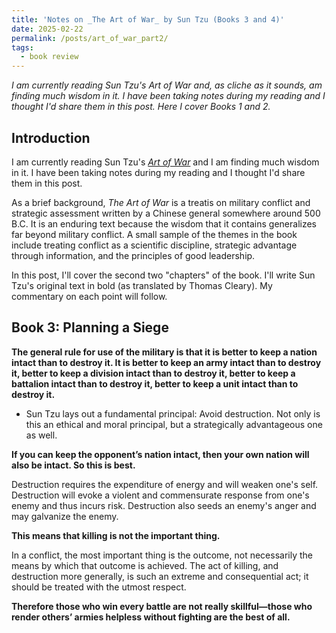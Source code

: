 ```yaml
---
title: 'Notes on _The Art of War_ by Sun Tzu (Books 3 and 4)'
date: 2025-02-22
permalink: /posts/art_of_war_part2/
tags:
  - book review
---
```


_I am currently reading Sun Tzu's Art of War and, as cliche as it sounds, am finding much wisdom in it. I have been taking notes during my reading and I thought I'd share them in this post. Here I cover Books 1 and 2._

Introduction
------------

I am currently reading Sun Tzu's [_Art of War_](https://en.wikipedia.org/wiki/The_Art_of_War) and I am finding much wisdom in it. I have been taking notes during my reading and I thought I'd share them in this post. 

As a brief background, _The Art of War_ is a treatis on military conflict and strategic assessment written by a Chinese general somewhere around 500 B.C. It is an enduring text because the wisdom that it contains generalizes far beyond military conflict. A small sample of the themes in the book include treating conflict as a scientific discipline, strategic advantage through information, and the principles of good leadership. 

In this post, I'll cover the second two "chapters" of the book. I'll write Sun Tzu's original text in bold (as translated by Thomas Cleary). My commentary on each point will follow.

Book 3: Planning a Siege
------------------------

**The general rule for use of the military is that it is better to keep a nation intact than to destroy it. It is better to keep an army intact than to destroy it, better to keep a division intact than to destroy it, better to keep a battalion intact than to destroy it, better to keep a unit intact than to destroy it.**

* Sun Tzu lays out a fundamental principal: Avoid destruction. Not only is this an ethical and moral principal, but a strategically advantageous one as well. 

**If you can keep the opponent’s nation intact, then your own nation will also be intact. So this is best.**

Destruction requires the expenditure of energy and will weaken one's self. Destruction will evoke a violent and commensurate response from one's enemy and thus incurs risk. Destruction also seeds an enemy's anger and may galvanize the enemy.

**This means that killing is not the important thing.**

In a conflict, the most important thing is the outcome, not necessarily the means by which that outcome is achieved. The act of killing, and destruction more generally, is such an extreme and consequential act; it should be treated with the utmost respect.

**Therefore those who win every battle are not really skillful—those who render others’ armies helpless without fighting are the best of all.**




